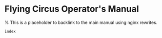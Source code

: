 # Flying Circus Operator's Manual

% This is a placeholder to backlink to the main manual using nginx rewrites.

```{toctree}
index
```
